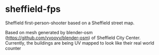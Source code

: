 # sheffield-fps
Sheffield first-person-shooter based on a Sheffield street map. 

Based on mesh generated by blender-osm (https://github.com/vvoovv/blender-osm) of Sheffield City Center.
Currently, the buildings are being UV mapped to look like their real world counter
